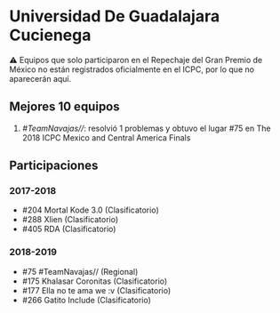 # Universidad De Guadalajara Cucienega

:warning: Equipos que solo participaron en el Repechaje del Gran Premio de México no están registrados oficialmente en el ICPC, por lo que no aparecerán aquí.

## Mejores 10 equipos

1. _#TeamNavajas//_: resolvió 1 problemas y obtuvo el lugar #75 en The 2018 ICPC Mexico and Central America Finals

## Participaciones

### 2017-2018

- #204 Mortal Kode 3.0 (Clasificatorio)
- #288 Xlien (Clasificatorio)
- #405 RDA (Clasificatorio)

### 2018-2019

- #75 #TeamNavajas// (Regional)
- #175 Khalasar Coronitas (Clasificatorio)
- #177 Ella no te ama we :v (Clasificatorio)
- #266 Gatito Include (Clasificatorio)



